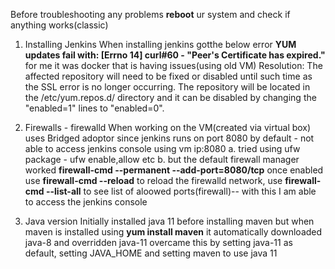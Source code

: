 Before troubleshooting any problems **reboot** ur system and check if anything works(classic) 

1. Installing Jenkins
     When installing jenkins gotthe below error
   **YUM updates fail with: [Errno 14] curl#60 - "Peer's Certificate has expired."**
   for me it was docker that is having issues(using old VM)
   Resolution:
         The affected repository will need to be fixed or disabled until such time as the SSL error is no longer occurring.
         The repository will be located in the /etc/yum.repos.d/ directory and it can be disabled by changing the "enabled=1" lines to "enabled=0".

2. Firewalls - firewalld
   When working on the VM(created via virtual box) uses Bridged adoptor
   since jenkins runs on port 8080 by default - not able to access jenkins console using vm ip:8080
   a. tried using ufw package - ufw enable,allow etc
   b. but the default firewall manager worked **firewall-cmd --permanent --add-port=8080/tcp**  once enabled use **firewall-cmd --reload** to reload the firewalld network, use **firewall-cmd --list-all** to see list of aloowed ports(firewall)-- with this I am able to access the
        jenkins console
3. Java version
   Initially installed java 11 before installing maven
   but when maven is installed using **yum install maven** it automatically downloaded java-8 and overridden java-11
   overcame this by setting java-11 as default, setting JAVA_HOME and setting maven to use java 11
   
